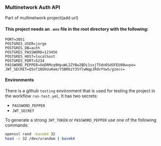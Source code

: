 ### Multinetwork Auth API

Part of multinetwork project(add url)

#### This project needs an `.env` file in the root directory with the following:

```dotenv
PORT=3051
POSTGRES_USER=jorge
POSTGRES_DB=auth
POSTGRES_PASSWORD=123456
POSTGRES_HOST=localhost
POSTGRES_PORT=5234
PASSWORD_PEPPER=XeDRMzq9HpuWL2ZYBw2BDi1sxjT5dnOSdOFEU00wvpo=
JWT_SECRET=Q5nT18OkUuHam/Y5BRbzY3SYlwNqpJRdvYVwS/gzecc=
```

#### Environments

There is a github `testing` environment that is used for testing the project in the
workflow `run-test.yml`, It has two secrets:

- `PASSWORD_PEPPER`
- `JWT_SECRET`

To generate a strong `JWT_TOKEN` or `PASSWORD_PEPPER` use one of the following commands:

```bash
openssl rand -base64 32
head -c 32 /dev/urandom | base64
```
